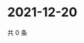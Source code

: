 # 2021-12-20

共 0 条

<!-- BEGIN WEIBO -->
<!-- 最后更新时间 Mon Dec 20 2021 20:24:41 GMT+0800 (China Standard Time) -->

<!-- END WEIBO -->
